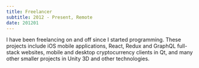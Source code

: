 ```yaml
---
title: Freelancer
subtitle: 2012 - Present, Remote
date: 201201
---
```


I have been freelancing on and off since I started programming. These
projects include iOS mobile applications, React, Redux and GraphQL full-stack
websites, mobile and desktop cryptocurrency clients in Qt, and many other
smaller projects in Unity 3D and other technologies.
